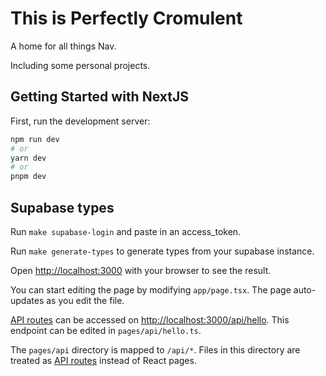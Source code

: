 # This is Perfectly Cromulent

A home for all things Nav.

Including some personal projects.

## Getting Started with NextJS

First, run the development server:

```bash
npm run dev
# or
yarn dev
# or
pnpm dev
```

## Supabase types

Run `make supabase-login` and paste in an access_token.

Run `make generate-types` to generate types from your supabase instance.

Open [http://localhost:3000](http://localhost:3000) with your browser to see the result.

You can start editing the page by modifying `app/page.tsx`. The page auto-updates as you edit the file.

[API routes](https://nextjs.org/docs/api-routes/introduction) can be accessed on [http://localhost:3000/api/hello](http://localhost:3000/api/hello). This endpoint can be edited in `pages/api/hello.ts`.

The `pages/api` directory is mapped to `/api/*`. Files in this directory are treated as [API routes](https://nextjs.org/docs/api-routes/introduction) instead of React pages.
